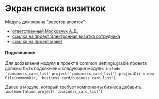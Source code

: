 # Экран списка визиткок

Модуль для экрана "реестор визиток"
- [ответственный Московчук А.Д.](https://online.sbis.ru/person/f6fa6997-bb39-4e71-ba27-e998125c9e74)
- [ссылка на проект Электронная визитка сотрудника](https://project.sbis.ru/uuid/43ba4bf6-9bc0-42b3-9038-da032ec28e31/page/project-main)
- [ссылка на проект макет](http://axure.tensor.ru/project-time8/%D0%BF%D1%80%D0%BE%D1%84%D0%B8%D0%BB%D1%8C_%D0%B2%D0%B8%D0%B7%D0%B8%D1%82%D0%BA%D0%B0.html)

#### Подключение

Для добавления модуля в проект в common_settings.gradle проекта должны быть подключены следующие
модули:
`include ':business_card_list'`
`project(':business_card_list').projectDir = new File(commonDir, 'business_card/business_card_list')`

Далее в модуле, который требует компоненты бизнеса добавить.
`implementation project(':business_card_list')`